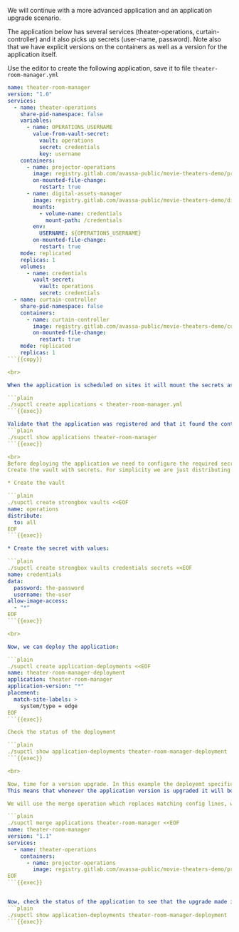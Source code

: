 We will continue with a more advanced application and an application upgrade scenario.

The application below has several services (theater-operations, curtain-controller) and it also picks up secrets (user-name, password).
Note also that we have explicit versions on the containers as well as a version for the application itself.

Use the editor to create the following application, save it to file `theater-room-manager.yml`

```yaml
name: theater-room-manager
version: "1.0"
services:
  - name: theater-operations
    share-pid-namespace: false
    variables:
      - name: OPERATIONS_USERNAME
        value-from-vault-secret:
          vault: operations
          secret: credentials
          key: username
    containers:
      - name: projector-operations
        image: registry.gitlab.com/avassa-public/movie-theaters-demo/projector-operations:v1.0
        on-mounted-file-change:
          restart: true
      - name: digital-assets-manager
        image: registry.gitlab.com/avassa-public/movie-theaters-demo/digital-assets-manager:v1.0
        mounts:
          - volume-name: credentials
            mount-path: /credentials
        env:
          USERNAME: ${OPERATIONS_USERNAME}
        on-mounted-file-change:
          restart: true
    mode: replicated
    replicas: 1
    volumes:
      - name: credentials
        vault-secret:
          vault: operations
          secret: credentials
  - name: curtain-controller
    share-pid-namespace: false
    containers:
      - name: curtain-controller
        image: registry.gitlab.com/avassa-public/movie-theaters-demo/curtain-controller:v1.0
        on-mounted-file-change:
          restart: true
    mode: replicated
    replicas: 1
```{{copy}}

<br>

When the application is scheduled on sites it will mount the secrets as files. Secrets are configure in the Control Tower and distributed encrypted to the sites. Create a strongbox vault with secrets as shown below. Lets create the application:

```plain
./supctl create applications < theater-room-manager.yml              
```{{exec}}

Validate that the application was registered and that it found the containers:
```plain
./supctl show applications theater-room-manager           
```{{exec}}

<br>
Before deploying the application we need to configure the required secrets and distribute it to the sites.
Create the vault with secrets. For simplicity we are just distributing the secrets to all sites. There are fine-grained distribution policies as well. 

* Create the vault

```plain
./supctl create strongbox vaults <<EOF               
name: operations
distribute:
  to: all
EOF
```{{exec}}

* Create the secret with values:

```plain
./supctl create strongbox vaults credentials secrets <<EOF
name: credentials
data:
  password: the-password
  username: the-user
allow-image-access:
  - "*"
EOF
```{{exec}}

<br>

Now, we can deploy the application:

```plain
./supctl create application-deployments <<EOF
name: theater-room-manager-deployment
application: theater-room-manager
application-version: "*"
placement:
  match-site-labels: >
    system/type = edge
EOF
```{{exec}}

Check the status of the deployment

```plain
./supctl show application-deployments theater-room-manager-deployment
```{{exec}}

<br>

Now, time for a version upgrade. In this example the deployemt specification referred to version '*' of the application.
This means that whenever the application version is upgraded it will be immediately upgraded on the sites. A more controlled model would have been to refer to a specific application version in the deployment specification. Anyhow, lets upgrade:

We will use the merge operation which replaces matching config lines, we are modifying the application version from 1.0 to 1.1 and picking v2.0 of the `projector-operations` container

```plain
./supctl merge applications theater-room-manager <<EOF
name: theater-room-manager
version: "1.1"
services:
  - name: theater-operations
    containers:
      - name: projector-operations
        image: registry.gitlab.com/avassa-public/movie-theaters-demo/projector-operations:v2.0
EOF
```{{exec}}


Now, check the status of the application to see that the upgrade made it:
```plain
./supctl show application-deployments theater-room-manager-deployment
```{{exec}}

